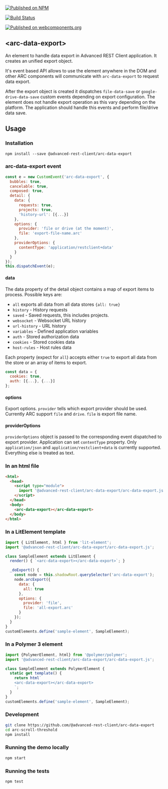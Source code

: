 [![Published on NPM](https://img.shields.io/npm/v/@advanced-rest-client/arc-data-export.svg)](https://www.npmjs.com/package/@advanced-rest-client/arc-data-export)

[![Build Status](https://travis-ci.org/advanced-rest-client/arc-data-export.svg?branch=stage)](https://travis-ci.org/advanced-rest-client/arc-data-export)

[![Published on webcomponents.org](https://img.shields.io/badge/webcomponents.org-published-blue.svg)](https://www.webcomponents.org/element/advanced-rest-client/arc-data-export)

## &lt;arc-data-export&gt;

An element to handle data export in Advanced REST Client application. It creates an unified export object.

It's event based API allows to use the element anywhere in the DOM and other ARC components will communicate with `arc-data-export` to request data export.

After the export object is created it dispatches `file-data-save` or `google-drive-data-save` custom events depending on export configuration. The element does not handle export operation as this vary depending on the platform. The application should handle this events and perform file/drive data save.

## Usage

### Installation
```
npm install --save @advanced-rest-client/arc-data-export
```

### arc-data-export event

```javascript
const e = new CustomEvent('arc-data-export', {
  bubbles: true,
  cancelable: true,
  composed: true,
  detail: {
    data: {
      requests: true,
      projects: true,
      'history-url': [{...}]
    },
    options: {
      provider: 'file or drive (at the moment)',
      file: 'export-file-name.arc'
    },
    providerOptions: {
      contentType: 'application/restclient+data'
    }
  }
});
this.dispatchEvent(e);
```

#### data

The data property of the detail object contains a map of export items to process. Possible keys are:

-   `all` exports all data from all data stores `{all: true}`
-   `history` - History requests
-   `saved` - Saved requests, this includes projects.
-   `websocket` - Websocket URL history
-   `url-history` - URL history
-   `variables` - Defined application variables
-   `auth` - Stored authorization data
-   `cookies` - Stored cookies data
-   `host-rules` - Host rules data

Each property (expect for `all`) accepts either `true` to export all data from the store or an array of items to export.

```javascript
const data = {
  cookies: true,
  auth: [{...}, {...}]
};
```

#### options

Export options. `provider` tells which export provider should be used. Currently ARC support `file` and `drive`.
`file` is export file name.

#### providerOptions

`providerOptions` object is passed to the corresponding event dispatched to export provider.
Application can set `contentType` property. Only `application/json` and `application/restclient+data` is currently supported. Everything else is treated as text.

### In an html file

```html
<html>
  <head>
    <script type="module">
      import '@advanced-rest-client/arc-data-export/arc-data-export.js';
    </script>
  </head>
  <body>
    <arc-data-export></arc-data-export>
  </body>
</html>
```

### In a LitElement template

```javascript
import { LitElement, html } from 'lit-element';
import '@advanced-rest-client/arc-data-export/arc-data-export.js';

class SampleElement extends LitElement {
  render() { `<arc-data-export></arc-data-export>`; }

  _doExport() {
    const node = this.shadowRoot.querySelector('arc-data-export');
    node.arcExport({
      data: {
        all: true
      },
      options: {
        provider: 'file',
        file: 'all-export.arc'
      }
    });
  }
}
customElements.define('sample-element', SampleElement);
```

### In a Polymer 3 element

```js
import {PolymerElement, html} from '@polymer/polymer';
import '@advanced-rest-client/arc-data-export/arc-data-export.js';

class SampleElement extends PolymerElement {
  static get template() {
    return html`
    <arc-data-export></arc-data-export>
    `;
  }
}
customElements.define('sample-element', SampleElement);
```

### Development

```sh
git clone https://github.com/@advanced-rest-client/arc-data-export
cd arc-scroll-threshold
npm install
```

### Running the demo locally

```sh
npm start
```

### Running the tests
```sh
npm test
```
